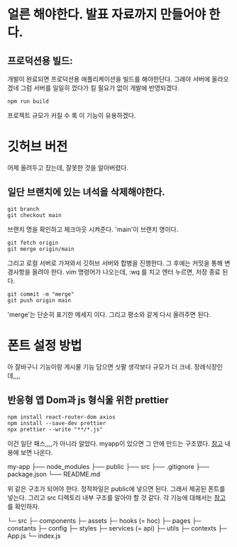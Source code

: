


# 얼른 해야한다. 발표 자료까지 만들어야 한다.
## 프로덕션용 빌드:

개발이 완료되면 프로덕션용 애플리케이션을 빌드를 해야한단다.
그래야 서버에 올라오겠네 그럼 서버를 일일히 껐다가 킬 필요가 없이 개발에 반영되겠다.
```
npm run build
```
프로젝트 규모가 커질 수 록 이 기능이 유용하겠다.

# 깃허브 버전
어제 올려두고 잤는데, 잘못한 것을 알아버렸다.
## 일단 브랜치에 있는 녀석을 삭제해야한다.
```
git branch
git checkout main
```
브랜치 명을 확인하고 체크아웃 시켜준다. 'main'이 브랜치 명이다.

```
git fetch origin
git merge origin/main
```
그리고 로컬 서버로 가져와서 깃허브 서버와 합병을 진행한다. 그 후에는 커밋을 통해 변경사항을 올려야 한다.
vim 명령어가 나오는데, :wq 를 치고 엔터 누르면, 저장 종료 된다.

```
git commit -m "merge"
git push origin main
```


'merge'는 단순히 표기한 메세지 이다. 그리고 평소와 같게 다시 올려주면 된다.


# 폰트 설정 방법
아 잘바구니 기능이랑 게시물 기능 담으면 싯팔 생각보다 규모가 더 크네.
장례식장인데,,,,

## 반응형 앱 Dom과 js 형식울 위한 prettier
```
npm install react-router-dom axios
npm install --save-dev prettier
npx prettier --write "**/*.js"
```

이건 일단 패스,,,,가 아니라 알았다.
myapp이 있으면 그 안에 만드는 구조였다.
[참고](https://velog.io/@sisofiy626/React-%EB%A6%AC%EC%95%A1%ED%8A%B8%EC%9D%98-%ED%8F%B4%EB%8D%94-%EA%B5%AC%EC%A1%B0) 내용에 보면 나온다.

my-app
├── node_modules
├── public
├── src
├── .gitignore
├── package.json
└── README.md

위 같은 구조가 되어야 한다. 정적파일은 public에 넣으면 된다. 그래서 제공된 폰트를 넣는다.
그리고 src 디렉토리 내부 구조를 알아야 할 것 같다. 각 기능에 대해서는 [참고](https://velog.io/@sisofiy626/React-%EB%A6%AC%EC%95%A1%ED%8A%B8%EC%9D%98-%ED%8F%B4%EB%8D%94-%EA%B5%AC%EC%A1%B0)를 확인하자.

└─ src
 ├─ components
 ├─ assets 
 ├─ hooks (= hoc)
 ├─ pages
 ├─ constants
 ├─ config
 ├─ styles
 ├─ services (= api)
 ├─ utils
 ├─ contexts
 ├─ App.js
 └─ index.js